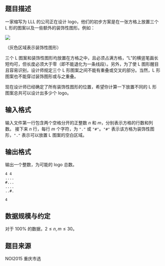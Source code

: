 

## 题目描述

一家缩写为 LLL 的公司正在设计 logo，他们的初步方案是在一张方格上放置三个 L 形的图案以及一些额外的装饰性图形。例如：

![](https://hydro.ac/d/bzoj/file/527/P3934.png)

（灰色区域表示装饰性图形）

三个 L 图案和装饰性图形均放置在方格之中，且必须占满方格，“L”的横竖笔画长短均可，但长度必须大于零（即不能退化为一条线段）。另外，为了使 L 图形醒目且容易识别，设计师规定三个 L 形图案之间不能有重叠或交叉的部分。当然，L 形图案也不能穿过装饰图形或与之重叠。

现在设计师已经确定了所有装饰性图形的位置，希望你计算一下放置不同的 L 形图案总共可以设计出多少个 logo。

## 输入格式

输入文件第一行包含两个空格分开的正整数 $n$ 和 $m$，分别表示方格的行数和列数。
接下来 $n$ 行，每行 $m$ 个字符，为 $\texttt{"."}$ 或 $\texttt{"\#"}$。$\texttt{"\#"}$ 表示该方格为装饰性图形，$\texttt{"."}$ 表示可以放置 L 图案的空白区域。

## 输出格式

输出一个整数，为可能的 logo 总数。

```input1
4 4
....
#...
....
..#.
```

```output1
4
```

## 数据规模与约定

对于 $100\%$ 的数据，$2\le n,m\le 30$。

## 题目来源

NOI2015 重庆市选

